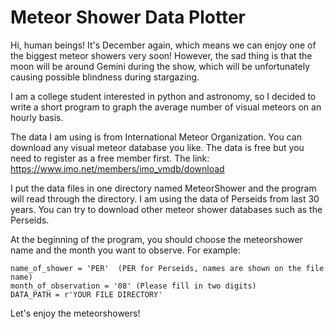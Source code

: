 # Meteor Shower Data Plotter 
Hi, human beings! It's December again, which means we can enjoy one of the biggest meteor showers very soon! However, the sad thing is that the moon will be around Gemini during the show, which will be unfortunately causing possible blindness during stargazing.

I am a college student interested in python and astronomy, so I decided to write a short program to graph the average number of visual meteors on an hourly basis.

The data I am using is from International Meteor Organization. You can download any visual meteor database you like.
The data is free but you need to register as a free member first.
The link: https://www.imo.net/members/imo_vmdb/download

I put the data files in one directory named MeteorShower and the program will read through the directory. I am using the data of Perseids from last 30 years. You can try to download other meteor shower databases such as the Perseids.

At the beginning of the program, you should choose the meteorshower name and the month you want to observe.
For example: 

	name_of_shower = 'PER'  (PER for Perseids, names are shown on the file name)
	month_of_observation = '08' (Please fill in two digits)
	DATA_PATH = r'YOUR FILE DIRECTORY'

Let's enjoy the meteorshowers!

